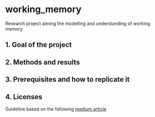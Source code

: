 # working_memory
Research project aiming the modelling and understanding of working memory

## 1. Goal of the project
## 2. Methods and results
## 3. Prerequisites and how to replicate it
## 4. Licenses

Guideline based on the following [medium article](https://tianhaozhou.medium.com/readme-best-practices-7c9ad6c2303)

